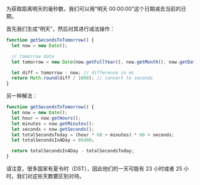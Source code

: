 为获取距离明天的毫秒数，我们可以用“明天 00:00:00”这个日期减去当前的日期。

首先我们生成“明天”，然后对其进行减法操作：

```js
function getSecondsToTomorrow() {
  let now = new Date();

  // tomorrow date
  let tomorrow = new Date(now.getFullYear(), now.getMonth(), now.getDate()+1);

  let diff = tomorrow - now; // difference in ms
  return Math.round(diff / 1000); // convert to seconds
}
```

另一种解法：

```js
function getSecondsToTomorrow() {
  let now = new Date();
  let hour = now.getHours();
  let minutes = now.getMinutes();
  let seconds = now.getSeconds();
  let totalSecondsToday = (hour * 60 + minutes) * 60 + seconds;
  let totalSecondsInADay = 86400;

  return totalSecondsInADay - totalSecondsToday;
}
```

请注意，很多国家有夏令时（DST），因此他们的一天可能有 23 小时或者 25 小时。我们对这些天数要区别对待。
